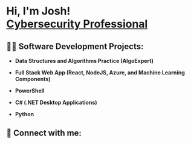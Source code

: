 <h1>Hi, I'm Josh! <br/> <a href="https://www.linkedin.com/in/joshua-peeke-652097267">Cybersecurity Professional</a>

<h2>👨‍💻 Software Development Projects:</h2>

- <b>Data Structures and Algorithms Practice (AlgoExpert)</b>
  
- <b>Full Stack Web App (React, NodeJS, Azure, and Machine Learning Components)</b>
 
- <b>PowerShell</b>

- <b>C# (.NET Desktop Applications)</b>

- <b>Python</b>



<h2> 🤳 Connect with me:</h2>


[linkedin]: https://www.linkedin.com/in/joshua-peeke-652097267

<!--
Here are some ideas to get you started:

- 🔭 I’m currently working on ...
- 🌱 I’m currently learning ...
- 👯 I’m looking to collaborate on ...
- 🤔 I’m looking for help with ...
- 💬 Ask me about ...
- 📫 How to reach me: ...
- 😄 Pronouns: ...
- ⚡ Fun fact: ...
-->
